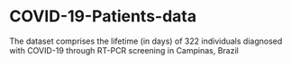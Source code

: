 # COVID-19-Patients-data
The dataset comprises the lifetime (in days) of 322 individuals diagnosed with COVID-19 through RT-PCR screening in Campinas, Brazil
